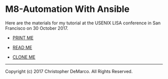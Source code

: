 # M8-Automation With Ansible

Here are the materials for my tutorial at the USENIX LISA conference
in San Francisco on 30 October 2017.

- [PRINT ME](M8-Automation-With-Ansible-PRINTABLE.pdf)

- [READ ME](M8-Automation-With-Ansible.pdf)

- [CLONE ME](http://github.com/christopher-demarco/ansible-class.git)

-----
Copyright (c) 2017 Christopher DeMarco. All Rights Reserved.
